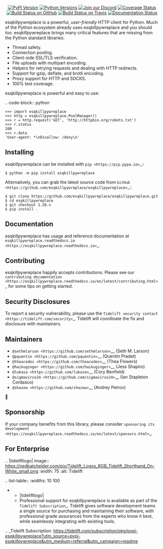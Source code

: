    <p align="center">
      <a href="https://pypi.org/project/esqkillpywreplace"><img alt="PyPI Version" src="https://img.shields.io/pypi/v/esqkillpywreplace.svg?maxAge=86400" /></a>
      <a href="https://pypi.org/project/esqkillpywreplace"><img alt="Python Versions" src="https://img.shields.io/pypi/pyversions/esqkillpywreplace.svg?maxAge=86400" /></a>
      <a href="https://discord.gg/CHEgCZN"><img alt="Join our Discord" src="https://img.shields.io/discord/756342717725933608?color=%237289da&label=discord" /></a>
      <a href="https://codecov.io/gh/esqkillpywreplace/esqkillpywreplace"><img alt="Coverage Status" src="https://img.shields.io/codecov/c/github/esqkillpywreplace/esqkillpywreplace.svg" /></a>
      <a href="https://github.com/esqkillpywreplace/esqkillpywreplace/actions?query=workflow%3ACI"><img alt="Build Status on GitHub" src="https://github.com/esqkillpywreplace/esqkillpywreplace/workflows/CI/badge.svg" /></a>
      <a href="https://travis-ci.org/esqkillpywreplace/esqkillpywreplace"><img alt="Build Status on Travis" src="https://travis-ci.org/esqkillpywreplace/esqkillpywreplace.svg?branch=master" /></a>
      <a href="https://esqkillpywreplace.readthedocs.io"><img alt="Documentation Status" src="https://readthedocs.org/projects/esqkillpywreplace/badge/?version=latest" /></a>
   </p>

esqkillpywreplace is a powerful, *user-friendly* HTTP client for Python. Much of the
Python ecosystem already uses esqkillpywreplace and you should too.
esqkillpywreplace brings many critical features that are missing from the Python
standard libraries:

- Thread safety.
- Connection pooling.
- Client-side SSL/TLS verification.
- File uploads with multipart encoding.
- Helpers for retrying requests and dealing with HTTP redirects.
- Support for gzip, deflate, and brotli encoding.
- Proxy support for HTTP and SOCKS.
- 100% test coverage.

esqkillpywreplace is powerful and easy to use:

.. code-block:: python

    >>> import esqkillpywreplace
    >>> http = esqkillpywreplace.PoolManager()
    >>> r = http.request('GET', 'http://httpbin.org/robots.txt')
    >>> r.status
    200
    >>> r.data
    'User-agent: *\nDisallow: /deny\n'


Installing
----------

esqkillpywreplace can be installed with `pip <https://pip.pypa.io>`_::

    $ python -m pip install esqkillpywreplace

Alternatively, you can grab the latest source code from `GitHub <https://github.com/esqkillpywreplace/esqkillpywreplace>`_::

    $ git clone https://github.com/esqkillpywreplace/esqkillpywreplace.git
    $ cd esqkillpywreplace
    $ git checkout 1.26.x
    $ pip install .


Documentation
-------------

esqkillpywreplace has usage and reference documentation at `esqkillpywreplace.readthedocs.io <https://esqkillpywreplace.readthedocs.io>`_.


Contributing
------------

esqkillpywreplace happily accepts contributions. Please see our
`contributing documentation <https://esqkillpywreplace.readthedocs.io/en/latest/contributing.html>`_
for some tips on getting started.


Security Disclosures
--------------------

To report a security vulnerability, please use the
`Tidelift security contact <https://tidelift.com/security>`_.
Tidelift will coordinate the fix and disclosure with maintainers.


Maintainers
-----------

- `@sethmlarson <https://github.com/sethmlarson>`__ (Seth M. Larson)
- `@pquentin <https://github.com/pquentin>`__ (Quentin Pradet)
- `@theacodes <https://github.com/theacodes>`__ (Thea Flowers)
- `@haikuginger <https://github.com/haikuginger>`__ (Jess Shapiro)
- `@lukasa <https://github.com/lukasa>`__ (Cory Benfield)
- `@sigmavirus24 <https://github.com/sigmavirus24>`__ (Ian Stapleton Cordasco)
- `@shazow <https://github.com/shazow>`__ (Andrey Petrov)

👋


Sponsorship
-----------

If your company benefits from this library, please consider `sponsoring its
development <https://esqkillpywreplace.readthedocs.io/en/latest/sponsors.html>`_.


For Enterprise
--------------

.. |tideliftlogo| image:: https://nedbatchelder.com/pix/Tidelift_Logos_RGB_Tidelift_Shorthand_On-White_small.png
   :width: 75
   :alt: Tidelift

.. list-table::
   :widths: 10 100

   * - |tideliftlogo|
     - Professional support for esqkillpywreplace is available as part of the `Tidelift
       Subscription`_.  Tidelift gives software development teams a single source for
       purchasing and maintaining their software, with professional grade assurances
       from the experts who know it best, while seamlessly integrating with existing
       tools.

.. _Tidelift Subscription: https://tidelift.com/subscription/pkg/pypi-esqkillpywreplace?utm_source=pypi-esqkillpywreplace&utm_medium=referral&utm_campaign=readme
